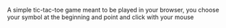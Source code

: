A simple tic-tac-toe game meant to be played in your browser, you choose your symbol at the beginning and point and click with your mouse
